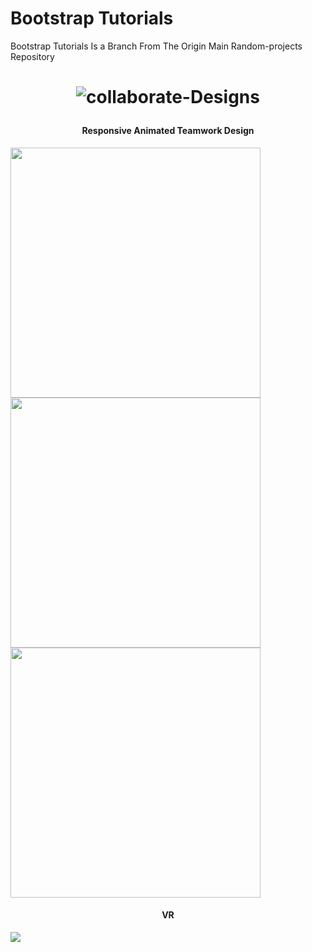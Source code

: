 # Bootstrap Tutorials
Bootstrap Tutorials Is a Branch From The Origin Main Random-projects Repository 




<h1 align="center">

![collaborate-Designs](https://img.shields.io/badge/collaborate-Designs-%23e16e?style=for-the-badge)

</h1>

<h4 align="center">Responsive Animated Teamwork Design</h3>

<a href="https://github.com/Omsamiir/Random-Projects/tree/Bootstrap/01-SBootstrap">

<img src="https://github.com/Omsamiir/Random-Projects/blob/Bootstrap/01-SBootstrap/Banners/Bootstrap.gif" width="400">

<img src="https://github.com/Omsamiir/Random-Projects/blob/Bootstrap/01-SBootstrap/Banners/Bootstrap.gif" width="400">

<img src="https://github.com/Omsamiir/Random-Projects/blob/Bootstrap/01-SBootstrap/Banners/bootstrap%20(2).gif" width="400">

</a>

<h4 align="center">VR</h3>

<a href="https://github.com/Omsamiir/Random-Projects/tree/Bootstrap/03-VR/">

<img src='https://github.com/Omsamiir/Random-Projects/blob/Bootstrap/03-VR/imgs/vr.jpg'>

</a>

